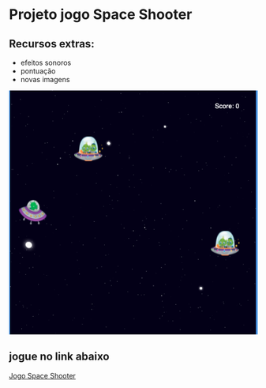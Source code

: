 # Projeto jogo Space Shooter

## Recursos extras:

* efeitos sonoros
* pontuação
* novas imagens

![alt text](https://github.com/alissonrangel/DIO-jogo-space-shooter/blob/main/img/game.png?raw=true)

## jogue no link abaixo

[Jogo Space Shooter](https://www.jogos.alissonescorcio.life/DIO-jogo-space-shooter/index.html "Jogo Space Shooter")